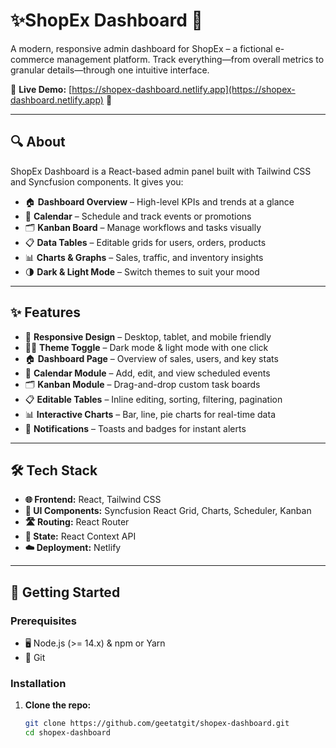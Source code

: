 # ✨ShopEx Dashboard 🚀

A modern, responsive admin dashboard for ShopEx – a fictional e-commerce management platform. Track everything—from overall metrics to granular details—through one intuitive interface.  

🔗 **Live Demo:** [https://shopex-dashboard.netlify.app](https://shopex-dashboard.netlify.app) 🚀

---

## 🔍 About

ShopEx Dashboard is a React-based admin panel built with Tailwind CSS and Syncfusion components. It gives you:

- 🏠 **Dashboard Overview** – High-level KPIs and trends at a glance  
- 📅 **Calendar** – Schedule and track events or promotions  
- 🗂️ **Kanban Board** – Manage workflows and tasks visually  
- 📋 **Data Tables** – Editable grids for users, orders, products  
- 📊 **Charts & Graphs** – Sales, traffic, and inventory insights  
- 🌗 **Dark & Light Mode** – Switch themes to suit your mood  

---

## ✨ Features

- 🎯 **Responsive Design** – Desktop, tablet, and mobile friendly  
- 🖤🤍 **Theme Toggle** – Dark mode & light mode with one click  
- 🏠 **Dashboard Page** – Overview of sales, users, and key stats  
- 📅 **Calendar Module** – Add, edit, and view scheduled events  
- 🗂️ **Kanban Module** – Drag-and-drop custom task boards  
- 📋 **Editable Tables** – Inline editing, sorting, filtering, pagination  
- 📊 **Interactive Charts** – Bar, line, pie charts for real-time data  
- 🔔 **Notifications** – Toasts and badges for instant alerts  

---

## 🛠️ Tech Stack

- **🌐 Frontend:** React, Tailwind CSS  
- **🔧 UI Components:** Syncfusion React Grid, Charts, Scheduler, Kanban  
- **🛣️ Routing:** React Router  
- **🔄 State:** React Context API  
- **☁️ Deployment:** Netlify  

---

## 🚀 Getting Started

### Prerequisites

- 🖥️ Node.js (>= 14.x) & npm or Yarn  
- 🔗 Git  

### Installation

1. **Clone the repo:**  
   ```bash
   git clone https://github.com/geetatgit/shopex-dashboard.git
   cd shopex-dashboard
